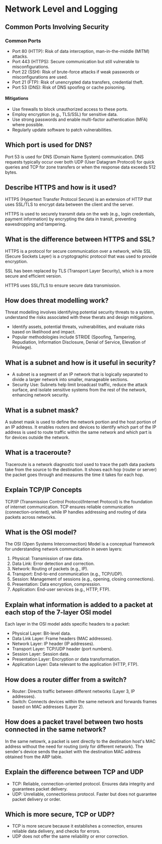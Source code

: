 # Network Level and Logging

## Common Ports Involving Security

### Common Ports

- Port 80 (HTTP): Risk of data interception, man-in-the-middle (MITM) attacks.
- Port 443 (HTTPS): Secure communication but still vulnerable to misconfigurations.
- Port 22 (SSH): Risk of brute-force attacks if weak passwords or misconfigurations are used.
- Port 21 (FTP): Risk of unencrypted data transfers, credential theft.
- Port 53 (DNS): Risk of DNS spoofing or cache poisoning.

#### Mitigations

- Use firewalls to block unauthorized access to these ports.
- Employ encryption (e.g., TLS/SSL) for sensitive data.
- Use strong passwords and enable multi-factor authentication (MFA) where possible.
- Regularly update software to patch vulnerabilities.

## Which port is used for DNS?

Port 53 is used for DNS (Domain Name System) communication. DNS requests typically occur over both UDP (User Datagram Protocol) for quick queries and TCP for zone transfers or when the response data exceeds 512 bytes.

## Describe HTTPS and how is it used?

HTTPS (Hypertext Transfer Protocol Secure) is an extension of HTTP that uses SSL/TLS to encrypt data between the client and the server.

HTTPS is used to securely transmit data on the web (e.g., login credentials, payment information) by encrypting the data in transit, preventing eavesdropping and tampering.

## What is the difference between HTTPS and SSL?

HTTPS is a protocol for secure communication over a network, while SSL (Secure Sockets Layer) is a cryptographic protocol that was used to provide encryption.

SSL has been replaced by TLS (Transport Layer Security), which is a more secure and efficient version.

HTTPS uses SSL/TLS to ensure secure data transmission.

## How does threat modelling work?

Threat modelling involves identifying potential security threats to a system, understand the risks associated with these therats and design mitigations.

- Identify assets, potential threats, vulnerabilities, and evaluate risks based on likelihood and impact.
- Popular methodologies include STRIDE (Spoofing, Tampering, Repudiation, Information Disclosure, Denial of Service, Elevation of Privilege).

## What is a subnet and how is it useful in security?

- A subnet is a segment of an IP network that is logically separated to divide a larger network into smaller, manageable sections.
- Security Use: Subnets help limit broadcast traffic, reduce the attack surface, and isolate sensitive systems from the rest of the network, enhancing network security.

## What is a subnet mask?

A subnet mask is used to define the network portion and the host portion of an IP address. It enables routers and devices to identify which part of the IP address is used to route traffic within the same network and which part is for devices outside the network.

## What is a traceroute?

Traceroute is a network diagnostic tool used to trace the path data packets take from the source to the destination. It shows each hop (router or server) the packet goes through and measures the time it takes for each hop.

## Explain TCP/IP Concepts

TCP/IP (Transmission Control Protocol/Internet Protocol) is the foundation of internet communication. TCP ensures reliable communication (connection-oriented), while IP handles addressing and routing of data packets across networks.

## What is the OSI model?

The OSI (Open Systems Interconnection) Model is a conceptual framework for understanding network communication in seven layers:

1. Physical: Transmission of raw data.
2. Data Link: Error detection and correction.
3. Network: Routing of packets (e.g., IP).
4. Transport: End-to-end communication (e.g., TCP/UDP).
5. Session: Management of sessions (e.g., opening, closing connections).
6. Presentation: Data encryption, compression.
7. Application: End-user services (e.g., HTTP, FTP).

## Explain what information is added to a packet at each stop of the 7-layer OSI model

Each layer in the OSI model adds specific headers to a packet:

- Physical Layer: Bit-level data.
- Data Link Layer: Frame headers (MAC addresses).
- Network Layer: IP header (IP addresses).
- Transport Layer: TCP/UDP header (port numbers).
- Session Layer: Session data.
- Presentation Layer: Encryption or data transformation.
- Application Layer: Data relevant to the application (HTTP, FTP).

## How does a router differ from a switch?

- Router: Directs traffic between different networks (Layer 3, IP addresses).
- Switch: Connects devices within the same network and forwards frames based on MAC addresses (Layer 2).

## How does a packet travel between two hosts connected in the same network?

In the same netowrk, a packet is sent directly to the destination host's MAC address without the need for routing (only for different network). The sender's device sends the packet with the destination MAC address obtained from the ARP table.

## Explain the difference between TCP and UDP

- TCP: Reliable, connection-oriented protocol. Ensures data integrity and guarantees packet delivery.
- UDP: Unreliable, connectionless protocol. Faster but does not guarantee packet delivery or order.

## Which is more secure, TCP or UDP?

- TCP is more secure because it establishes a connection, ensures reliable data delivery, and checks for errors.
- UDP does not offer the same reliability or error correction.
